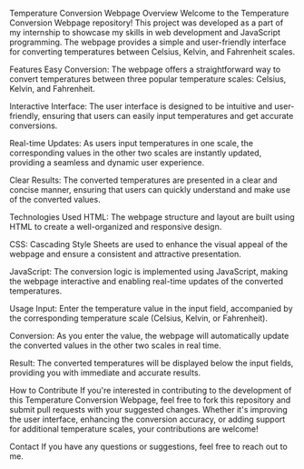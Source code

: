 Temperature Conversion Webpage
Overview
Welcome to the Temperature Conversion Webpage repository! This project was developed as a part of my internship to showcase my skills in web development and JavaScript programming. The webpage provides a simple and user-friendly interface for converting temperatures between Celsius, Kelvin, and Fahrenheit scales.

Features
Easy Conversion: The webpage offers a straightforward way to convert temperatures between three popular temperature scales: Celsius, Kelvin, and Fahrenheit.

Interactive Interface: The user interface is designed to be intuitive and user-friendly, ensuring that users can easily input temperatures and get accurate conversions.

Real-time Updates: As users input temperatures in one scale, the corresponding values in the other two scales are instantly updated, providing a seamless and dynamic user experience.

Clear Results: The converted temperatures are presented in a clear and concise manner, ensuring that users can quickly understand and make use of the converted values.

Technologies Used
HTML: The webpage structure and layout are built using HTML to create a well-organized and responsive design.

CSS: Cascading Style Sheets are used to enhance the visual appeal of the webpage and ensure a consistent and attractive presentation.

JavaScript: The conversion logic is implemented using JavaScript, making the webpage interactive and enabling real-time updates of the converted temperatures.

Usage
Input: Enter the temperature value in the input field, accompanied by the corresponding temperature scale (Celsius, Kelvin, or Fahrenheit).

Conversion: As you enter the value, the webpage will automatically update the converted values in the other two scales in real time.

Result: The converted temperatures will be displayed below the input fields, providing you with immediate and accurate results.

How to Contribute
If you're interested in contributing to the development of this Temperature Conversion Webpage, feel free to fork this repository and submit pull requests with your suggested changes. Whether it's improving the user interface, enhancing the conversion accuracy, or adding support for additional temperature scales, your contributions are welcome!



Contact
If you have any questions or suggestions, feel free to reach out to me.
